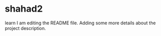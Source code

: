 # shahad2
learn
I am editing the README file. Adding some more details about the project description.
